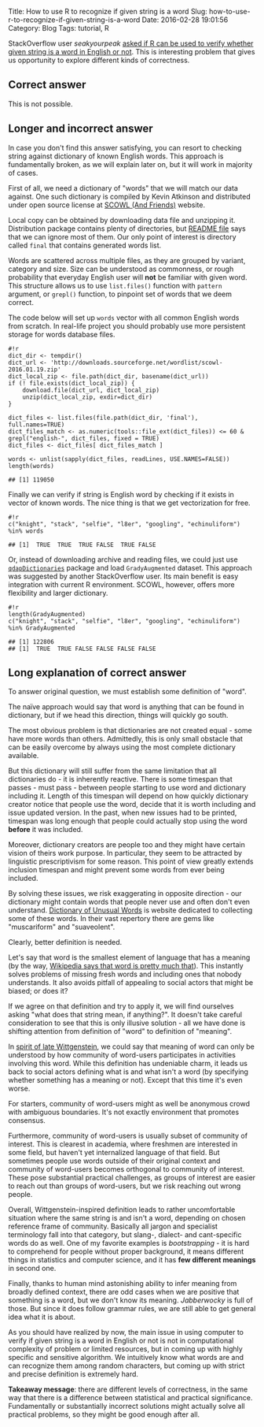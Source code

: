 Title: How to use R to recognize if given string is a word
Slug: how-to-use-r-to-recognize-if-given-string-is-a-word
Date: 2016-02-28 19:01:56
Category: Blog
Tags: tutorial, R

StackOverflow user *seakyourpeak* [asked if R can be used to verify whether 
given string is a word in English or not](http://stackoverflow.com/q/34514795/3552063). This is interesting problem that gives us opportunity to explore different kinds of correctness.
<!-- more -->

## Correct answer

This is not possible.

## Longer and incorrect answer

In case you don't find this answer satisfying, you can resort to checking string against dictionary of known English words.
This approach is fundamentally broken, as we will explain later on, but it will work in majority of cases.

First of all, we need a dictionary of "words" that we will match our data against. One such dictionary is compiled by Kevin Atkinson and distributed under open source license at [SCOWL (And Friends)](http://wordlist.aspell.net/) website.

Local copy can be obtained by downloading data file and unzipping it. Distribution package contains plenty of directories, but [README file](http://wordlist.aspell.net/scowl-readme/) says that we can ignore most of them. Our only point of interest is directory called `final` that contains generated words list. 

Words are scattered across multiple files, as they are grouped by variant, category and size. Size can be understood as commonness, or rough probability that everyday English user will **not** be familiar with given word. This structure allows us to use `list.files()` function with `pattern` argument, or `grepl()` function, to pinpoint set of words that we deem correct.

The code below will set up `words` vector with all common English words from scratch. In real-life project you should probably use more persistent storage for words database files.

    #!r
    dict_dir <- tempdir()
    dict_url <- 'http://downloads.sourceforge.net/wordlist/scowl-2016.01.19.zip'
    dict_local_zip <- file.path(dict_dir, basename(dict_url))
    if (! file.exists(dict_local_zip)) {
    	download.file(dict_url, dict_local_zip)
    	unzip(dict_local_zip, exdir=dict_dir)
    }
    
    dict_files <- list.files(file.path(dict_dir, 'final'), full.names=TRUE)
    dict_files_match <- as.numeric(tools::file_ext(dict_files)) <= 60 & grepl("english-", dict_files, fixed = TRUE)
    dict_files <- dict_files[ dict_files_match ]
    
    words <- unlist(sapply(dict_files, readLines, USE.NAMES=FALSE))
    length(words)
<!-- -->

    ## [1] 119050

Finally we can verify if string is English word by checking if it exists in vector of known words. The nice thing is that we get vectorization for free.

    #!r
    c("knight", "stack", "selfie", "l8er", "googling", "echinuliform") %in% words
<!-- -->

    ## [1]  TRUE  TRUE  TRUE FALSE  TRUE FALSE

Or, instead of downloading archive and reading files, we could just use [`qdapDictionaries`](https://cran.r-project.org/web/packages/qdapDictionaries/index.html) package and load 
`GradyAugmented` dataset. This approach was suggested by another StackOverflow user. Its main benefit is easy integration with current R environment. SCOWL, however, offers more flexibility and larger dictionary.


    #!r
    length(GradyAugmented)
    c("knight", "stack", "selfie", "l8er", "googling", "echinuliform") %in% GradyAugmented
<!-- -->

    ## [1] 122806
    ## [1]  TRUE  TRUE FALSE FALSE FALSE FALSE

## Long explanation of correct answer

To answer original question, we must establish some definition of "word".

The naïve approach would say that word is anything that can be found in dictionary, but if we head this direction, things will quickly go south.

The most obvious problem is that dictionaries are not created equal - some have more words than others. Admittedly, this is only small obstacle that can be easily overcome by always using the most complete dictionary available.

But this dictionary will still suffer from the same limitation that all dictionaries do - it is inherently reactive. There is some timespan that passes - must pass - between people starting to use word and dictionary including it. Length of this timespan will depend on how quickly dictionary creator notice that people use the word, decide that it is worth including and issue updated version. In the past, when new issues had to be printed, timespan was long enough that people could actually stop using the word **before** it was included.

Moreover, dictionary creators are people too and they might have certain vision of theirs work purpose. In particular, they seem to be attracted by linguistic prescriptivism for some reason. This point of view greatly extends inclusion timespan and might prevent some words from ever being included. 

By solving these issues, we risk exaggerating in opposite direction - our dictionary might contain words that people never use and often don't even understand. [Dictionary of Unusual Words](http://phrontistery.info/ihlstart.html) is website dedicated to collecting some of these words. In their vast repertory there are gems like "muscariform" and "suaveolent".

Clearly, better definition is needed.

Let's say that word is the smallest element of language that has a meaning (by the way, [Wikipedia says that word is pretty much that](https://en.wikipedia.org/wiki/Word)). This instantly solves problems of missing fresh words and including ones that nobody understands. It also avoids pitfall of appealing to social actors that might be biased; or does it?

If we agree on that definition and try to apply it, we will find ourselves asking "what does that string mean, if anything?". It doesn't take careful consideration to see that this is only illusive solution - all we have done is shifting attention from definition of "word" to definition of "meaning".

In [spirit of late Wittgenstein](http://existentialcomics.com/comic/90), we could say that meaning of word can only be understood by how community of word-users participates in activities involving this word. While this definition has undeniable charm, it leads us back to social actors defining what is and what isn't a word (by specifying whether something has a meaning or not). Except that this time it's even worse.

For starters, community of word-users might as well be anonymous crowd with ambiguous boundaries. It's not exactly environment that promotes consensus.

Furthermore, community of word-users is usually subset of community of interest. This is clearest in academia, where freshmen are interested in some field, but haven't yet internalized language of that field. But sometimes people use words outside of their original context and community of word-users becomes orthogonal to community of interest. These pose substantial practical challenges, as groups of interest are easier to reach out than groups of word-users, but we risk reaching out wrong people.

Overall, Wittgenstein-inspired definition leads to rather uncomfortable situation where the same string is and isn't a word, depending on chosen reference frame of community. Basically all jargon and specialist terminology fall into that category, but slang-, dialect- and cant-specific words do as well. One of my favorite examples is *bootstrapping* - it is hard to comprehend for people without proper background, it means different things in statistics and computer science, and it has **few different meanings** in second one.

Finally, thanks to human mind astonishing ability to infer meaning from broadly defined context, there are odd cases when we are positive that something is a word, but we don't know its meaning. *Jabberwocky* is full of those. But since it does follow grammar rules, we are still able to get general idea what it is about.

As you should have realized by now, the main issue in using computer to verify if given string is a word in English or not is not in computational complexity of problem or limited resources, but in coming up with highly specific and sensitive algorithm. We intuitively know what words are and can recognize them among random characters, but coming up with strict and precise definition is extremely hard.

**Takeaway message**: there are different levels of correctness, in the same way that there is a difference between statistical and practical significance. Fundamentally or substantially incorrect solutions might actually solve all practical problems, so they might be good enough after all.
